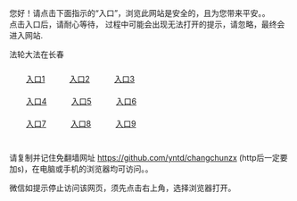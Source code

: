 您好！请点击下面指示的“入口”，浏览此网站是安全的，且为您带来平安。。 <br/>
点击入口后，请耐心等待， 过程中可能会出现无法打开的提示，请忽略，最终会进入网站. </br>

法轮大法在长春<br/>
<div style="padding:10px"><a style="margin:20px" target="_blank" href="https://d4tc79dc2tbq2.cloudfront.net/2Qpsp?zmtui" id="ccLink1" rel="nofollow">入口1</a> <a target="_blank" style="margin:20px" href="https://d2t3txp2aum5wc.cloudfront.net/2Qpsp?zztegdj" id="ccLink2" rel="nofollow">入口2</a> <a style="margin:20px" target="_blank" href="https://daoto95dko1yo.cloudfront.net/2Qpsp?wclpwrw" id="ccLink3" rel="nofollow">入口3</a></div>

<div style="padding:10px" ><a style="margin:20px" target="_blank" href="https://d4tc79dc2tbq2.cloudfront.net/2Qpsp?zmtui" id="ccLink4" rel="nofollow">入口4</a> <a style="margin:20px" href="https://d2t3txp2aum5wc.cloudfront.net/2Qpsp?zztegdj" target="_blank" id="ccLink5" rel="nofollow">入口5</a> <a style="margin:20px" href="https://daoto95dko1yo.cloudfront.net/2Qpsp?wclpwrw" target="_blank" id="ccLink6" rel="nofollow">入口6</a></div>

<div style="padding:10px"><a style="margin:20px" target="_blank" href="https://d4tc79dc2tbq2.cloudfront.net/2Qpsp?zmtui" id="ccLink7" rel="nofollow">入口7</a> <a style="margin:20px" href="https://d2t3txp2aum5wc.cloudfront.net/2Qpsp?zztegdj" target="_blank" id="ccLink8" rel="nofollow">入口8</a> <a style="margin:20px" target="_blank" href="https://daoto95dko1yo.cloudfront.net/2Qpsp?wclpwrw" id="ccLink9" rel="nofollow">入口9</a></div>

<br/>



请复制并记住免翻墙网址 https://github.com/yntd/changchunzx (http后一定要加s)，在电脑或手机的浏览器均可访问。。<br/>

微信如提示停止访问该网页，须先点击右上角，选择浏览器打开。
